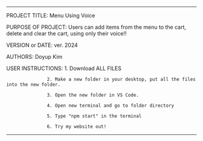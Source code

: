 ----------------------------------------------------------------------------------------------------------------------
PROJECT TITLE: Menu Using Voice

PURPOSE OF PROJECT: Users can add items from the menu to the cart, delete and clear the cart, using only their voice!!

VERSION or DATE: ver. 2024

AUTHORS: Doyup Kim

USER INSTRUCTIONS: 
                   1. Download ALL FILES

                   2. Make a new folder in your desktop, put all the files into the new folder.
                   
                   3. Open the new folder in VS Code.

                   4. Open new terminal and go to folder directory
                   
                   5. Type "npm start" in the terminal
                   
                   6. Try my website out!
-----------------------------------------------------------------------------------------------------------------------
